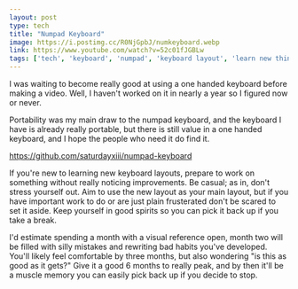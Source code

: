 ```yaml
---
layout: post
type: tech
title: "Numpad Keyboard"
image: https://i.postimg.cc/R0NjGpbJ/numkeyboard.webp
link: https://www.youtube.com/watch?v=52c01fJGBLw
tags: ['tech', 'keyboard', 'numpad', 'keyboard layout', 'learn new things', 'learning',]
---
```

I was waiting to become really good at using a one handed keyboard before making a video.  Well, I haven't worked on it in nearly a year so I figured now or never.  

Portability was my main draw to the numpad keyboard, and the keyboard I have is already really portable, but there is still value in a one handed keyboard, and I hope the people who need it do find it.

https://github.com/saturdayxiii/numpad-keyboard

If you're new to learning new keyboard layouts, prepare to work on something without really noticing improvements.  Be casual; as in, don't stress yourself out.  Aim to use the new layout as your main layout, but if you have important work to do or are just plain frusterated don't be scared to set it aside.  Keep yourself in good spirits so you can pick it back up if you take a break.

I'd estimate spending a month with a visual reference open, month two will be filled with silly mistakes and rewriting bad habits you've developed.  You'll likely feel comfortable by three months, but also wondering "is this as good as it gets?"  Give it a good 6 months to really peak, and by then it'll be a muscle memory you can easily pick back up if you decide to stop.
